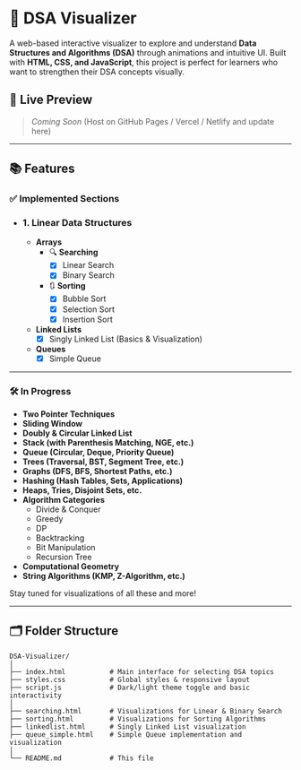 # 🧠 DSA Visualizer

A web-based interactive visualizer to explore and understand **Data Structures and Algorithms (DSA)** through animations and intuitive UI. Built with **HTML, CSS, and JavaScript**, this project is perfect for learners who want to strengthen their DSA concepts visually.

## 🚀 Live Preview

> _Coming Soon_ (Host on GitHub Pages / Vercel / Netlify and update here)

---

## 📚 Features

### ✅ Implemented Sections

- ### **1. Linear Data Structures**
  - **Arrays**
    - 🔍 **Searching**
      - [x] Linear Search
      - [x] Binary Search
    - 🔃 **Sorting**
      - [x] Bubble Sort
      - [x] Selection Sort
      - [x] Insertion Sort
  - **Linked Lists**
    - [x] Singly Linked List (Basics & Visualization)
  - **Queues**
    - [x] Simple Queue

---

### 🛠️ In Progress

- **Two Pointer Techniques**
- **Sliding Window**
- **Doubly & Circular Linked List**
- **Stack (with Parenthesis Matching, NGE, etc.)**
- **Queue (Circular, Deque, Priority Queue)**
- **Trees (Traversal, BST, Segment Tree, etc.)**
- **Graphs (DFS, BFS, Shortest Paths, etc.)**
- **Hashing (Hash Tables, Sets, Applications)**
- **Heaps, Tries, Disjoint Sets, etc.**
- **Algorithm Categories**
  - Divide & Conquer
  - Greedy
  - DP
  - Backtracking
  - Bit Manipulation
  - Recursion Tree
- **Computational Geometry**
- **String Algorithms (KMP, Z-Algorithm, etc.)**

Stay tuned for visualizations of all these and more!

---

## 🗂️ Folder Structure

```plaintext
DSA-Visualizer/
│
├── index.html           # Main interface for selecting DSA topics
├── styles.css           # Global styles & responsive layout
├── script.js            # Dark/light theme toggle and basic interactivity
│
├── searching.html       # Visualizations for Linear & Binary Search
├── sorting.html         # Visualizations for Sorting Algorithms
├── linkedlist.html      # Singly Linked List visualization
├── queue_simple.html    # Simple Queue implementation and visualization
│
└── README.md            # This file

```
